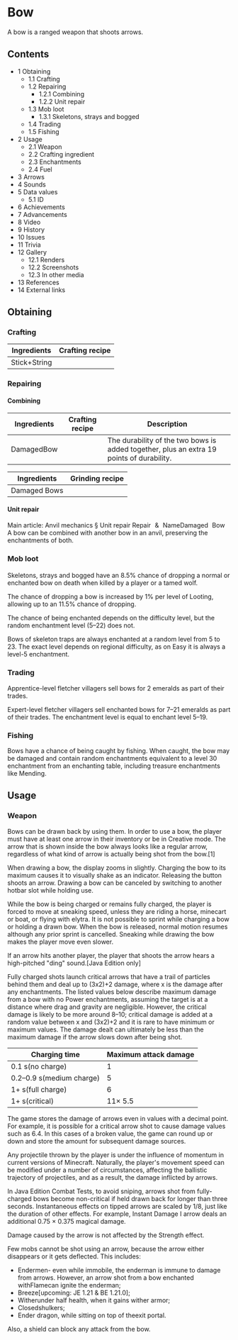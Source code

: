 # Bow
A bow is a ranged weapon that shoots arrows.

## Contents
- 1 Obtaining
	- 1.1 Crafting
	- 1.2 Repairing
		- 1.2.1 Combining
		- 1.2.2 Unit repair
	- 1.3 Mob loot
		- 1.3.1 Skeletons, strays and bogged
	- 1.4 Trading
	- 1.5 Fishing
- 2 Usage
	- 2.1 Weapon
	- 2.2 Crafting ingredient
	- 2.3 Enchantments
	- 2.4 Fuel
- 3 Arrows
- 4 Sounds
- 5 Data values
	- 5.1 ID
- 6 Achievements
- 7 Advancements
- 8 Video
- 9 History
- 10 Issues
- 11 Trivia
- 12 Gallery
	- 12.1 Renders
	- 12.2 Screenshots
	- 12.3 In other media
- 13 References
- 14 External links

## Obtaining
### Crafting
| Ingredients  | Crafting recipe |
|--------------|-----------------|
| Stick+String |                 |

### Repairing
#### Combining
| Ingredients | Crafting recipe | Description                                                                              |
|-------------|-----------------|------------------------------------------------------------------------------------------|
| DamagedBow  |                 | The durability of the two bows is added together, plus an extra 19 points of durability. |

| Ingredients  | Grinding recipe |
|--------------|-----------------|
| Damaged Bows |                 |

#### Unit repair
Main article: Anvil mechanics § Unit repair
Repair & NameDamaged Bow
A bow can be combined with another bow in an anvil, preserving the enchantments of both.

### Mob loot
#### 
Skeletons, strays and bogged have an 8.5% chance of dropping a normal or enchanted bow on death when killed by a player or a tamed wolf. 

The chance of dropping a bow is increased by 1% per level of Looting, allowing up to an 11.5% chance of dropping. 

The chance of being enchanted depends on the difficulty level, but the random enchantment level (5–22) does not. 

Bows of skeleton traps are always enchanted at a random level from 5 to 23. The exact level depends on regional difficulty, as on Easy it is always a level-5 enchantment.

### Trading
Apprentice-level fletcher villagers sell bows for 2 emeralds as part of their trades.

Expert-level fletcher villagers sell enchanted bows for 7–21 emeralds as part of their trades. The enchantment level is equal to enchant level 5–19.

### Fishing
Bows have a chance of being caught by fishing. When caught, the bow may be damaged and contain random enchantments equivalent to a level 30 enchantment from an enchanting table, including treasure enchantments like Mending.

## Usage
### Weapon


Bows can be drawn back by using them. In order to use a bow, the player must have at least one arrow in their inventory or be in Creative mode. The arrow that is shown inside the bow always looks like a regular arrow, regardless of what kind of arrow is actually being shot from the bow.[1]

When drawing a bow, the display zooms in slightly. Charging the bow to its maximum causes it to visually shake as an indicator. Releasing the button shoots an arrow. Drawing a bow can be canceled by switching to another hotbar slot while holding use.

While the bow is being charged or remains fully charged, the player is forced to move at sneaking speed, unless they are riding a horse, minecart or boat, or flying with elytra. It is not possible to sprint while charging a bow or holding a drawn bow. When the bow is released, normal motion resumes although any prior sprint is cancelled. Sneaking while drawing the bow makes the player move even slower.

If an arrow hits another player, the player that shoots the arrow hears a high-pitched "ding" sound.‌[Java Edition  only]

Fully charged shots launch critical arrows that have a trail of particles behind them and deal up to (3x2)+2 damage, where x is the damage after any enchantments. The listed values below describe maximum damage from a bow with no Power enchantments, assuming the target is at a distance where drag and gravity are negligible. However, the critical damage is likely to be more around 8–10; critical damage is added at a random value between x and (3x2)+2 and it is rare to have minimum or maximum values. The damage dealt can ultimately be less than the maximum damage if the arrow slows down after being shot. 

| Charging time            | Maximum attack damage |
|--------------------------|-----------------------|
| 0.1 s(no charge)         | 1                     |
| 0.2–0.9 s(medium charge) | 5                     |
| 1+ s(full charge)        | 6                     |
| 1+ s(critical)           | 11× 5.5               |

The game stores the damage of arrows even in values with a decimal point. For example, it is possible for a critical arrow shot to cause damage values such as 6.4. In this cases of a broken value, the game can round up or down and store the amount for subsequent damage sources.

Any projectile thrown by the player is under the influence of momentum in current versions of Minecraft. Naturally, the player's movement speed can be modified under a number of circumstances, affecting the ballistic trajectory of projectiles, and as a result, the damage inflicted by arrows.

In Java Edition Combat Tests, to avoid sniping, arrows shot from fully-charged bows become non-critical if held drawn back for longer than three seconds. Instantaneous effects on tipped arrows are scaled by 1/8, just like the duration of other effects. For example, Instant Damage I arrow deals an additional 0.75 × 0.375 magical damage.

Damage caused by the arrow is not affected by the Strength effect.

Few mobs cannot be shot using an arrow, because the arrow either disappears or it gets deflected. This includes:

- Endermen- even while immobile, the enderman is immune to damage from arrows. However, an arrow shot from a bow enchanted withFlamecan ignite the enderman;
- Breeze‌[upcoming: JE 1.21 & BE 1.21.0];
- Witherunder half health, when it gains wither armor;
- Closedshulkers;
- Ender dragon, while sitting on top of theexit portal.

Also, a shield can block any attack from the bow.

